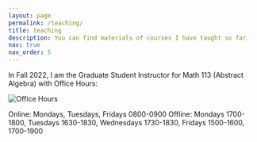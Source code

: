 ```yaml
---
layout: page
permalink: /teaching/
title: teaching
description: You can find materials of courses I have taught so far.
nav: true
nav_order: 5
---
```


In Fall 2022, I am the Graduate Student Instructor for Math 113 (Abstract Algebra) with Office Hours:

<img src="/assets/img/OH.jpg" alt="Office Hours">

Online: Mondays, Tuesdays, Fridays 0800-0900
Offline: Mondays 1700-1800, Tuesdays 1630-1830, Wednesdays 1730-1830, Fridays 1500-1600, 1700-1900
